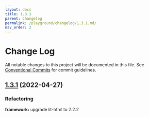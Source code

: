 ```yaml
---
layout: docs
title: 1.3.1
parent: Changelog
permalink: /playground/changelog/1.3.1.md/
nav_order: 2
---
```


# Change Log

All notable changes to this project will be documented in this file.
See [Conventional Commits](https://conventionalcommits.org) for commit guidelines.

## [1.3.1](https://github.com/SAP/ui5-webcomponents/compare/v1.3.0...v1.3.1) (2022-04-27)

### Refactoring
**framework:** upgrade lit-html to 2.2.2